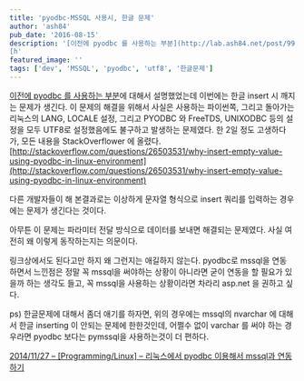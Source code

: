 ```yaml
---
title: 'pyodbc-MSSQL 사용시, 한글 문제'
author: 'ash84'
pub_date: '2016-08-15'
description: '[이전에 pyodbc 를 사용하는 부분](http://lab.ash84.net/post/99634203014/pyodbc-procedure)에 대해서 설명했었는데 이번에는 한글 insert 시 깨지는 문제가 생긴다. 이 문제의 해결을 위해서 사실은 사용하는 파이썬쪽, 그리고 돌아가는 리눅스의 LANG, LOCALE 설정, 그리고 PYODBC 와 FreeTDS, UNIXODBC 등의 설정을 모두 UTF8로 설정했음에도 불구하고 발생하는 문제였다. 한 2일 정도 고생하다가, 모든 내용을 StackOverflower 에 올렸다. 
[h'
featured_image: ''
tags: ['dev', 'MSSQL', 'pyodbc', 'utf8', '한글문제']
---
```



[이전에 pyodbc 를 사용하는 부분](http://lab.ash84.net/post/99634203014/pyodbc-procedure)에 대해서 설명했었는데 이번에는 한글 insert 시 깨지는 문제가 생긴다. 이 문제의 해결을 위해서 사실은 사용하는 파이썬쪽, 그리고 돌아가는 리눅스의 LANG, LOCALE 설정, 그리고 PYODBC 와 FreeTDS, UNIXODBC 등의 설정을 모두 UTF8로 설정했음에도 불구하고 발생하는 문제였다. 한 2일 정도 고생하다가, 모든 내용을 StackOverflower 에 올렸다. 
[http://stackoverflow.com/questions/26503531/why-insert-empty-value-using-pyodbc-in-linux-environment](http://stackoverflow.com/questions/26503531/why-insert-empty-value-using-pyodbc-in-linux-environment)
 

다른 개발자들이 해 본결과로는 이상하게 문자열 형식으로 insert 쿼리를 입력하는 경우에는 문제가 생긴다는 것이다. 

<script src="https://gist.github.com/AhnSeongHyun/df071e819607a46c2464.js"></script> 

아무튼 이 문제는 파라미터 전달 방식으로 데이터를 보내면 해결되는 문제였다. 사실 여전히 왜 이렇게 동작하는지는 의문이다.

<script src="https://gist.github.com/AhnSeongHyun/334e4ca9fbdf75e9f484.js"></script>

링크상에서도 된다고만 하지 왜 그런지는 애길하지 않는다. pyodbc로 mssql을 연동 하면서 느낀점은 정말 꼭 mssql을 써야하는 상황이 아니라면 굳이 연동을 할 필요가 있을까 하는 생각도 들고, 꼭 mssql을 사용하는 상황이라면 차라리 asp.net 을 권하고 싶다.

ps) 한글문제에 대해서 좀더 애기를 하자면, 위의 경우에는 mssql의 nvarchar 에 대해서 한글 inserting 이 안되는 문제에 한한것인데, 어쩔수 없이 varchar 를 써야 하는 경우라면 pyodbc 보다는 pymssql을 사용하는것이 더 편하다. 

[2014/11/27 – [Programming/Linux] – 리눅스에서 pyodbc 이용해서 mssql과 연동하기](http://ash84.tistory.com/1085)
 
